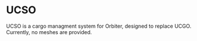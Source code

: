 # UCSO
UCSO is a cargo managment system for Orbiter, designed to replace UCGO.
Currently, no meshes are provided.